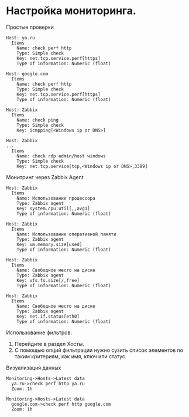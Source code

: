 # Настройка мониторинга.


Простые проверки

```
Host: ya.ru
  Items 
    Name: check perf http
    Type: Simple check
    Key: net.tcp.service.perf[https]
    Type of information: Numeric (float)

```
```
Host: google.com
  Items 
    Name: check perf http
    Type: Simple check
    Key: net.tcp.service.perf[https]
    Type of information: Numeric (float)

```
```
Host: Zabbix
  Items
    Name: check ping
    Type: Simple check
    Key: icmpping[<Windows ip or DNS>]

```

```
Host: Zabbix
...
  Items
    Name: check rdp admin/host windows
    Type: Simple check
    Key: net.tcp.service[tcp,<Windows ip or DNS>,3389]
```


Монитринг через Zabbix Agent

```
Host: Zabbix
  Items 
    Name: Использование процессора
    Type: Zabbix agent
    Key: system.cpu.util[,,avg1]
    Type of information: Numeric (float)
```
```
Host: Zabbix
  Items 
    Name: Использование оперативной памяти
    Type: Zabbix agent
    Key: vm.memory.size[used]
    Type of information: Numeric (float)
```
```
Host: Zabbix
  Items 
    Name: Свободное место на диске
    Type: Zabbix agent
    Key: vfs.fs.size[/,free]
    Type of information: Numeric (float)
```
```
Host: Zabbix
  Items 
    Name: Свободное место на диске
    Type: Zabbix agent
    Key: net.if.status[eth0]
    Type of information: Numeric (float)
```

Использование фильтров:

1.	Перейдите в раздел  Хосты.
2.	С помощью опций фильтрации нужно сузить список элементов по таким критериям, как имя, ключ или статус.



Визуализация данных

```
Monitoring->Hosts->Latest data
  ya.ru->check perf http ya.ru
  Zoom: 1h
```
```
Monitoring->Hosts->Latest data
  google.com->check perf http google.com
  Zoom: 1h
```

